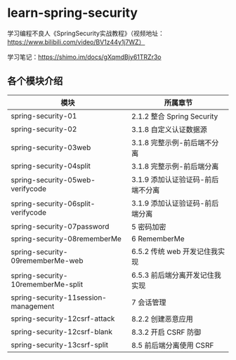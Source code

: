 # learn-spring-security
学习编程不良人《SpringSecurity实战教程》（视频地址：https://www.bilibili.com/video/BV1z44y1j7WZ）

学习笔记：https://shimo.im/docs/gXqmdBjy61TRZr3o

## 各个模块介绍
| 模块                                   | 所属章节                     |
|--------------------------------------|--------------------------|
| spring-security-01                   | 2.1.2 整合 Spring Security |
| spring-security-02                   | 3.1.8 自定义认证数据源           |
| spring-security-03web                | 3.1.8 完整示例-前后端不分离        |
| spring-security-04split              | 3.1.8 完整示例-前后端分离         |
| spring-security-05web-verifycode     | 3.1.9 添加认证验证码-前后端不分离     |
| spring-security-06split-verifycode   | 3.1.9 添加认证验证码-前后端分离      |
| spring-security-07password           | 5 密码加密                   |
| spring-security-08rememberMe         | 6 RememberMe             |
| spring-security-09rememberMe-web     | 6.5.2 传统 web 开发记住我实现     |
| spring-security-10rememberMe-split   | 6.5.3 前后端分离开发记住我实现       |
| spring-security-11session-management | 7 会话管理                   |
| spring-security-12csrf-attack        | 8.2.2 创建恶意应用             |
| spring-security-12csrf-blank         | 8.3.2 开启 CSRF 防御         |
| spring-security-13csrf-split         | 8.5 前后端分离使用 CSRF         |
